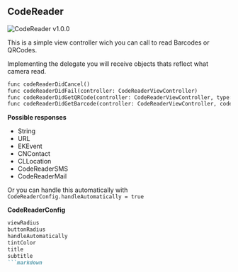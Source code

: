 ## CodeReader
![CodeReader v1.0.0](http://albertolourenco.com.br/github/codereader.png)

This is a simple view controller wich you can call to read Barcodes or QRCodes.

Implementing the delegate you will receive objects thats reflect what camera read.

```markdown
func codeReaderDidCancel()
func codeReaderDidFail(controller: CodeReaderViewController)
func codeReaderDidGetQRCode(controller: CodeReaderViewController, type: CodeReaderType, value: Any?)
func codeReaderDidGetBarcode(controller: CodeReaderViewController, code: String)
```

**Possible responses**

- String
- URL
- EKEvent
- CNContact
- CLLocation
- CodeReaderSMS
- CodeReaderMail

Or you can handle this automatically with `CodeReaderConfig.handleAutomatically = true`

**CodeReaderConfig**

```markdown
viewRadius
buttonRadius
handleAutomatically
tintColor
title
subtitle
```markdown
